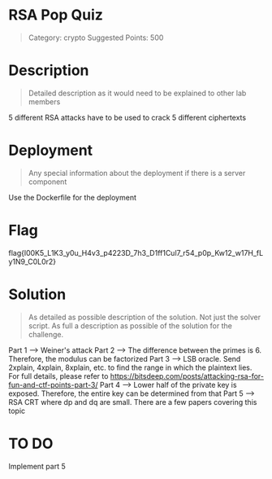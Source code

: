 # RSA Pop Quiz

> Category: crypto
> Suggested Points: 500

# Description
> Detailed description as it would need to be explained to other lab members

5 different RSA attacks have to be used to crack 5 different ciphertexts

# Deployment
> Any special information about the deployment if there is a server component

Use the Dockerfile for the deployment

# Flag

flag{l00K5_L1K3_y0u_H4v3_p4223D_7h3_D1ff1Cul7_r54_p0p_Kw12_w17H_fLy1N9_C0L0r2}

# Solution
> As detailed as possible description of the solution. Not just the solver script. As full a description as possible of the solution for the challenge.

Part 1 --> Weiner's attack
Part 2 --> The difference between the primes is 6. Therefore, the modulus can be factorized
Part 3 --> LSB oracle. Send 2xplain, 4xplain, 8xplain, etc. to find the range in which the plaintext lies. For full details, please refer to https://bitsdeep.com/posts/attacking-rsa-for-fun-and-ctf-points-part-3/
Part 4 --> Lower half of the private key is exposed. Therefore, the entire key can be determined from that
Part 5 --> RSA CRT where dp and dq are small. There are a few papers covering this topic

# TO DO
Implement part 5
